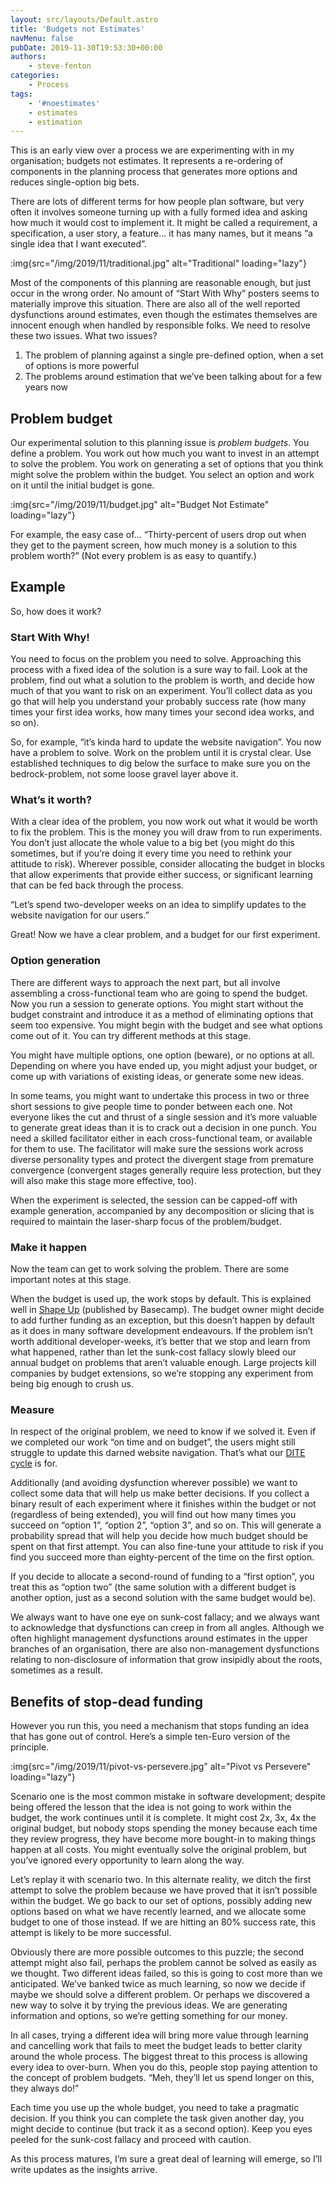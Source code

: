 ```yaml
---
layout: src/layouts/Default.astro
title: 'Budgets not Estimates'
navMenu: false
pubDate: 2019-11-30T19:53:30+00:00
authors:
    - steve-fenton
categories:
    - Process
tags:
    - '#noestimates'
    - estimates
    - estimation
---
```


This is an early view over a process we are experimenting with in my organisation; budgets not estimates. It represents a re-ordering of components in the planning process that generates more options and reduces single-option big bets.

There are lots of different terms for how people plan software, but very often it involves someone turning up with a fully formed idea and asking how much it would cost to implement it. It might be called a requirement, a specification, a user story, a feature… it has many names, but it means “a single idea that I want executed”.

:img{src="/img/2019/11/traditional.jpg" alt="Traditional" loading="lazy"}

Most of the components of this planning are reasonable enough, but just occur in the wrong order. No amount of “Start With Why” posters seems to materially improve this situation. There are also all of the well reported dysfunctions around estimates, even though the estimates themselves are innocent enough when handled by responsible folks. We need to resolve these two issues. What two issues?

1. The problem of planning against a single pre-defined option, when a set of options is more powerful
2. The problems around estimation that we’ve been talking about for a few years now

## Problem budget

Our experimental solution to this planning issue is *problem budgets*. You define a problem. You work out how much you want to invest in an attempt to solve the problem. You work on generating a set of options that you think might solve the problem within the budget. You select an option and work on it until the initial budget is gone.

:img{src="/img/2019/11/budget.jpg" alt="Budget Not Estimate" loading="lazy"}

For example, the easy case of… “Thirty-percent of users drop out when they get to the payment screen, how much money is a solution to this problem worth?” (Not every problem is as easy to quantify.)

## Example

So, how does it work?

### Start With Why!

You need to focus on the problem you need to solve. Approaching this process with a fixed idea of the solution is a sure way to fail. Look at the problem, find out what a solution to the problem is worth, and decide how much of that you want to risk on an experiment. You’ll collect data as you go that will help you understand your probably success rate (how many times your first idea works, how many times your second idea works, and so on).

So, for example, “it’s kinda hard to update the website navigation”. You now have a problem to solve. Work on the problem until it is crystal clear. Use established techniques to dig below the surface to make sure you on the bedrock-problem, not some loose gravel layer above it.

### What’s it worth?

With a clear idea of the problem, you now work out what it would be worth to fix the problem. This is the money you will draw from to run experiments. You don’t just allocate the whole value to a big bet (you might do this sometimes, but if you’re doing it every time you need to rethink your attitude to risk). Wherever possible, consider allocating the budget in blocks that allow experiments that provide either success, or significant learning that can be fed back through the process.

“Let’s spend two-developer weeks on an idea to simplify updates to the website navigation for our users.”

Great! Now we have a clear problem, and a budget for our first experiment.

### Option generation

There are different ways to approach the next part, but all involve assembling a cross-functional team who are going to spend the budget. Now you run a session to generate options. You might start without the budget constraint and introduce it as a method of eliminating options that seem too expensive. You might begin with the budget and see what options come out of it. You can try different methods at this stage.

You might have multiple options, one option (beware), or no options at all. Depending on where you have ended up, you might adjust your budget, or come up with variations of existing ideas, or generate some new ideas.

In some teams, you might want to undertake this process in two or three short sessions to give people time to ponder between each one. Not everyone likes the cut and thrust of a single session and it’s more valuable to generate great ideas than it is to crack out a decision in one punch. You need a skilled facilitator either in each cross-functional team, or available for them to use. The facilitator will make sure the sessions work across diverse personality types and protect the divergent stage from premature convergence (convergent stages generally require less protection, but they will also make this stage more effective, too).

When the experiment is selected, the session can be capped-off with example generation, accompanied by any decomposition or slicing that is required to maintain the laser-sharp focus of the problem/budget.

### Make it happen

Now the team can get to work solving the problem. There are some important notes at this stage.

When the budget is used up, the work stops by default. This is explained well in [Shape Up](https://basecamp.com/shapeup) (published by Basecamp). The budget owner might decide to add further funding as an exception, but this doesn’t happen by default as it does in many software development endeavours. If the problem isn’t worth additional developer-weeks, it’s better that we stop and learn from what happened, rather than let the sunk-cost fallacy slowly bleed our annual budget on problems that aren’t valuable enough. Large projects kill companies by budget extensions, so we’re stopping any experiment from being big enough to crush us.

### Measure

In respect of the original problem, we need to know if we solved it. Even if we completed our work “on time and on budget”, the users might still struggle to update this darned website navigation. That’s what our [DITE cycle](/2019/09/the-dite-cycle-data-insight-theory-experiment/) is for.

Additionally (and avoiding dysfunction wherever possible) we want to collect some data that will help us make better decisions. If you collect a binary result of each experiment where it finishes within the budget or not (regardless of being extended), you will find out how many times you succeed on “option 1”, “option 2”, “option 3”, and so on. This will generate a probability spread that will help you decide how much budget should be spent on that first attempt. You can also fine-tune your attitude to risk if you find you succeed more than eighty-percent of the time on the first option.

If you decide to allocate a second-round of funding to a “first option”, you treat this as “option two” (the same solution with a different budget is another option, just as a second solution with the same budget would be).

We always want to have one eye on sunk-cost fallacy; and we always want to acknowledge that dysfunctions can creep in from all angles. Although we often highlight management dysfunctions around estimates in the upper branches of an organisation, there are also non-management dysfunctions relating to non-disclosure of information that grow insipidly about the roots, sometimes as a result.

## Benefits of stop-dead funding

However you run this, you need a mechanism that stops funding an idea that has gone out of control. Here’s a simple ten-Euro version of the principle.

:img{src="/img/2019/11/pivot-vs-persevere.jpg" alt="Pivot vs Persevere" loading="lazy"}

Scenario one is the most common mistake in software development; despite being offered the lesson that the idea is not going to work within the budget, the work continues until it is complete. It might cost 2x, 3x, 4x the original budget, but nobody stops spending the money because each time they review progress, they have become more bought-in to making things happen at all costs. You might eventually solve the original problem, but you’ve ignored every opportunity to learn along the way.

Let’s replay it with scenario two. In this alternate reality, we ditch the first attempt to solve the problem because we have proved that it isn’t possible within the budget. We go back to our set of options, possibly adding new options based on what we have recently learned, and we allocate some budget to one of those instead. If we are hitting an 80% success rate, this attempt is likely to be more successful.

Obviously there are more possible outcomes to this puzzle; the second attempt might also fail, perhaps the problem cannot be solved as easily as we thought. Two different ideas failed, so this is going to cost more than we anticipated. We’ve banked twice as much learning, so now we decide if maybe we should solve a different problem. Or perhaps we discovered a new way to solve it by trying the previous ideas. We are generating information and options, so we’re getting something for our money.

In all cases, trying a different idea will bring more value through learning and cancelling work that fails to meet the budget leads to better clarity around the whole process. The biggest threat to this process is allowing every idea to over-burn. When you do this, people stop paying attention to the concept of problem budgets. “Meh, they’ll let us spend longer on this, they always do!”

Each time you use up the whole budget, you need to take a pragmatic decision. If you think you can complete the task given another day, you might decide to continue (but track it as a second option). Keep you eyes peeled for the sunk-cost fallacy and proceed with caution.

As this process matures, I’m sure a great deal of learning will emerge, so I’ll write updates as the insights arrive.